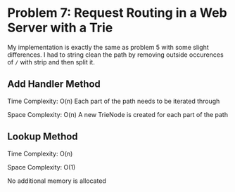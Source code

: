 # Problem 7: Request Routing in a Web Server with a Trie

My implementation is exactly the same as problem 5 with some slight differences. I had to string clean the path by removing outside occurences of `/` with strip and then split it.

## Add Handler Method
Time Complexity: O(n)
Each part of the path needs to be iterated through


Space Complexity: O(n)
A new TrieNode is created for each part of the path

## Lookup Method
Time Complexity: O(n)

Space Complexity: O(1)

No additional memory is allocated